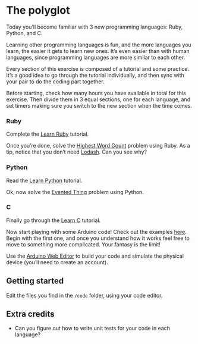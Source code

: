 # The polyglot

Today you’ll become familiar with 3 new programming languages: Ruby, Python, and C.

Learning other programming languages is fun, and the more languages you learn, the easier it gets to learn new ones. It’s even easier than with human languages, since programming languages are more similar to each other.

Every section of this exercise is composed of a tutorial and some practice. It’s a good idea to go through the tutorial individually, and then sync with your pair to do the coding part together.

Before starting, check how many hours you have available in total for this exercise. Then divide them in 3 equal sections, one for each language, and set timers making sure you switch to the new section when the time comes.

### Ruby

Complete the [Learn Ruby](https://www.learnrubyonline.org/) tutorial.

Once you’re done, solve the [Highest Word Count](https://github.com/codeworks/tp-highest-word-count) problem using Ruby. As a tip, notice that you don’t need [Lodash](https://lodash.com/). Can you see why?

### Python

Read the [Learn Python](https://www.learnpython.org/) tutorial.

Ok, now solve the [Evented Thing](https://github.com/codeworks/tp-evented-thing) problem using Python.

### C

Finally go through the [Learn C](https://www.learn-c.org/) tutorial.

Now start playing with some Arduino code! Check out the examples [here](https://www.arduino.cc/en/Tutorial/BuiltInExamples). Begin with the first one, and once you understand how it works feel free to move to something more complicated. Your fantasy is the limit!

Use the [Arduino Web Editor](https://create.arduino.cc/) to build your code and simulate the physical device (you’ll need to create an account).

## Getting started

Edit the files you find in the `/code` folder, using your code editor.

## Extra credits

- Can you figure out how to write unit tests for your code in each language?
